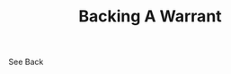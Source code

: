 ---
title: Backing A Warrant
letter: B
permalink: "/definitions/backing-a-warrant.html"
body: See Back
published_at: '2018-07-07'
source: Black's Law Dictionary
layout: post
---